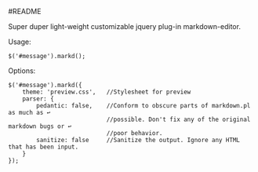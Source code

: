 #README

Super duper light-weight customizable jquery plug-in markdown-editor.

Usage:
	
	$('#message').markd();

Options:
	
	$('#message').markd({
		theme: 'preview.css',	//Stylesheet for preview
		parser: {
			pedantic: false,	//Conform to obscure parts of markdown.pl as much as ↩								
								//possible. Don't fix any of the original markdown bugs or ↩ 								
								//poor behavior.
			sanitize: false		//Sanitize the output. Ignore any HTML that has been input.
		}
	});